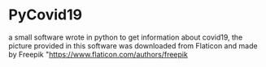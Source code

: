 # PyCovid19
a small software wrote in python to get information about covid19, the picture provided in this software was downloaded from Flaticon and made by Freepik "https://www.flaticon.com/authors/freepik
